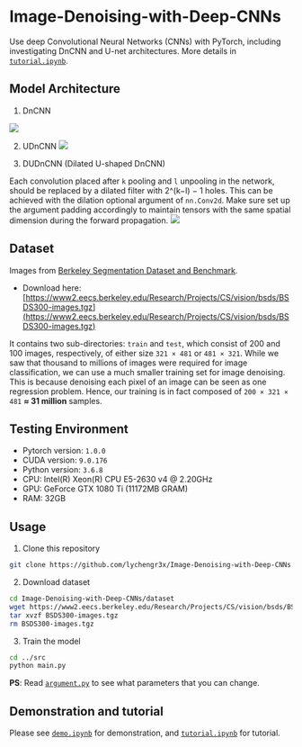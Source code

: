 # Image-Denoising-with-Deep-CNNs

Use deep Convolutional Neural Networks (CNNs) with PyTorch, including investigating DnCNN and U-net architectures. More details in [`tutorial.ipynb`](src/tutorial.ipynb).

## Model Architecture

1. DnCNN

![](images/dncnn.png)

2. UDnCNN
![](images/udncnn.png)

3. DUDnCNN (Dilated U-shaped DnCNN)

Each convolution placed after `k` pooling and `l` unpooling in the network, should be replaced by a dilated filter with 2^(k−l) − 1 holes. This can be achieved with the dilation optional argument of `nn.Conv2d`. Make sure set up the argument padding accordingly to maintain tensors with the same spatial dimension during the forward propagation.
![](images/dilated_conv.png)



## Dataset

Images from [Berkeley Segmentation Dataset and Benchmark](https://www2.eecs.berkeley.edu/Research/Projects/CS/vision/bsds/).  

* Download here: [https://www2.eecs.berkeley.edu/Research/Projects/CS/vision/bsds/BSDS300-images.tgz](https://www2.eecs.berkeley.edu/Research/Projects/CS/vision/bsds/BSDS300-images.tgz)

It contains two sub-directories: `train` and `test`, which consist of 200 and 100 images, respectively, of either size `321 × 481` or `481 × 321`. While we saw that thousand to millions of images were required for image classification, we can use a much smaller training set for image denoising. This is because denoising each pixel of an image can be seen as one regression problem. Hence, our training is in fact composed of `200 × 321 × 481` **≈ 31 million** samples.

## Testing Environment  

* Pytorch version: `1.0.0`
* CUDA version: `9.0.176`
* Python version: `3.6.8`
* CPU: Intel(R) Xeon(R) CPU E5-2630 v4 @ 2.20GHz
* GPU: GeForce GTX 1080 Ti (11172MB GRAM)
* RAM: 32GB

## Usage

1. Clone this repository

```bash
git clone https://github.com/lychengr3x/Image-Denoising-with-Deep-CNNs.git
```

2. Download dataset

```bash
cd Image-Denoising-with-Deep-CNNs/dataset
wget https://www2.eecs.berkeley.edu/Research/Projects/CS/vision/bsds/BSDS300-images.tgz
tar xvzf BSDS300-images.tgz
rm BSDS300-images.tgz
```

3. Train the model

```bash
cd ../src
python main.py
```

**PS**: Read [`argument.py`](src/argument.py) to see what parameters that you can change.  

## Demonstration and tutorial

Please see [`demo.ipynb`](src/demo.ipynb) for demonstration, and [`tutorial.ipynb`](src/tutorial.ipynb) for tutorial.
